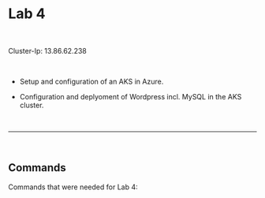 # Lab 4

<br>

Cluster-Ip: 13.86.62.238

<br>

* Setup and configuration of an AKS in Azure.

* Configuration and deplyoment of Wordpress incl. MySQL in the AKS cluster. 

<br>
<hr>
<br>

## Commands

Commands that were needed for Lab 4:


